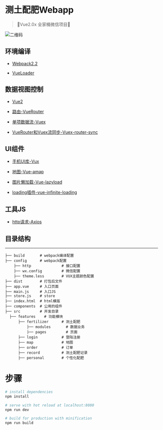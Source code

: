 # 测土配肥Webapp

> 🤞Vue2.0x 全家桶微信项目🤞

![二维码](http://okkula0y9.bkt.clouddn.com/qrcode_for_gh_355765ab0094_430.jpg)

## 环境编译

-	[Webpack2.2](https://webpack.js.org/guides/)

-	[VueLoader](http://vue-loader.vuejs.org/en/index.html)

## 数据视图控制

-	[Vue2](http://cn.vuejs.org/guide/)

-	[路由-VueRouter](http://router.vuejs.org/zh-cn/index.html)

-	[单项数据流-Vuex](http://vuex.vuejs.org/zh-cn/index.html)

-	[VueRouter和Vuex流同步-Vuex-router-sync](https://github.com/vuejs/vuex-router-sync)

## UI组件

-	[手机UI库-Vux](https://vux.li/#/zh-CN/README?id=-%E5%BF%AB%E9%80%9F%E5%85%A5%E9%97%A8webpack)

-	[地图-Vue-amap](https://elemefe.github.io/vue-amap/#/docs/map)

-	[图片懒加载-Vue-lazyload](https://github.com/hilongjw/vue-lazyload)

-	[loading插件-vue-infinite-loading](https://peachscript.github.io/vue-infinite-loading/#!/events)

## 工具JS

-	[http请求-Axios](https://github.com/mzabriskie/axios)

## 目录结构
----------

```
├── build       # webpack编译配置
├── config      # webpack配置
    ├── http              # 接口配置
    ├── wx.config         # 微信配置
    ├── theme.less        # VUX主题颜色配置
├── dist        # 打包后文件
├── app.vue     # 入口页面
├── main.js     # 入口JS
├── store.js    # store
├── index.html  # html模版
├── components  # 公用的组件
├── src         # 开发目录
  ├── features    # 功能模块
      ├── fertilizer      # 测土配肥
          ├── modules       # 数据业务
          ├── pages         # 页面
      ├── login           # 登陆注册
      ├── map             # 地图
      ├── order           # 订单
      ├── record          # 测土配肥记录
      ├── personal        # 个性化配肥
```

# 步骤

``` bash
# install dependencies
npm install

# serve with hot reload at localhost:8080
npm run dev

# build for production with minification
npm run build
```

